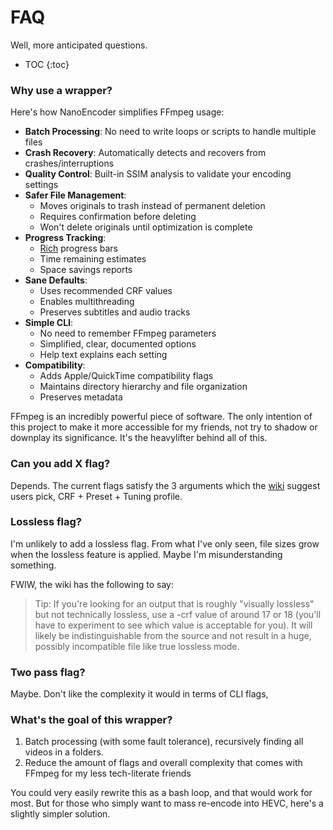 # FAQ
Well, more anticipated questions.

- TOC
{:toc}

### Why use a wrapper?
Here's how NanoEncoder simplifies FFmpeg usage:

- **Batch Processing**: No need to write loops or scripts to handle multiple files
- **Crash Recovery**: Automatically detects and recovers from crashes/interruptions
- **Quality Control**: Built-in SSIM analysis to validate your encoding settings
- **Safer File Management**: 
   - Moves originals to trash instead of permanent deletion
   - Requires confirmation before deleting
   - Won't delete originals until optimization is complete
- **Progress Tracking**:
   - [Rich](https://github.com/Textualize/rich/) progress bars
   - Time remaining estimates
   - Space savings reports
- **Sane Defaults**:
   - Uses recommended CRF values
   - Enables multithreading
   - Preserves subtitles and audio tracks
- **Simple CLI**:
   - No need to remember FFmpeg parameters
   - Simplified, clear, documented options
   - Help text explains each setting
- **Compatibility**:
   - Adds Apple/QuickTime compatibility flags
   - Maintains directory hierarchy and file organization
   - Preserves metadata

FFmpeg is an incredibly powerful piece of software. The only intention of this project to make it more accessible for my friends, not try to shadow or downplay its significance. It's the heavylifter behind all of this.

### Can you add X flag?
Depends. The current flags satisfy the 3 arguments which the [wiki](https://trac.ffmpeg.org/wiki/Encode/H.264#crf) suggest users pick, CRF + Preset + Tuning profile.

### Lossless flag?
I'm unlikely to add a lossless flag. From what I've only seen, file sizes grow when the lossless feature is applied. Maybe I'm misunderstanding something.

FWIW, the wiki has the following to say:
> Tip: If you're looking for an output that is roughly "visually lossless" but not technically lossless, use a -crf value of around 17 or 18 (you'll have to experiment to see which value is acceptable for you). It will likely be indistinguishable from the source and not result in a huge, possibly incompatible file like true lossless mode.

### Two pass flag?
Maybe. Don't like the complexity it would in terms of CLI flags, 

### What's the goal of this wrapper?
1. Batch processing (with some fault tolerance), recursively finding all videos in a folders.
2. Reduce the amount of flags and overall complexity that comes with FFmpeg for my less tech-literate friends

You could very easily rewrite this as a bash loop, and that would work for most. But for those who simply want to mass re-encode into HEVC, here's a slightly simpler solution.
